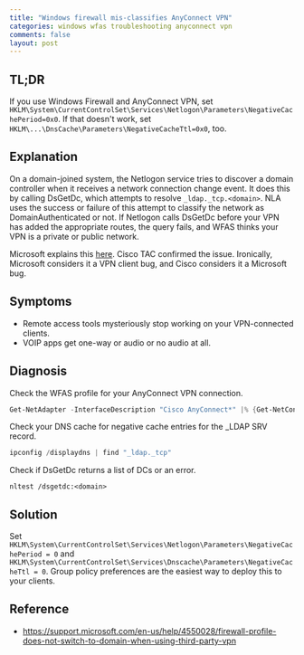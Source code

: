 ```yaml
---
title: "Windows firewall mis-classifies AnyConnect VPN"
categories: windows wfas troubleshooting anyconnect vpn
comments: false
layout: post
---
```


## TL;DR

If you use Windows Firewall and AnyConnect VPN, set `HKLM\System\CurrentControlSet\Services\Netlogon\Parameters\NegativeCachePeriod=0x0`. If that doesn't work, set `HKLM\...\DnsCache\Parameters\NegativeCacheTtl=0x0`, too.

## Explanation
On a domain-joined system, the Netlogon service tries to discover a domain controller when it receives a network connection change event. It does this by calling DsGetDc, which attempts to resolve `_ldap._tcp.<domain>`. NLA uses the success or failure of this attempt to classify the network as DomainAuthenticated or not. If Netlogon calls DsGetDc before your VPN has added the appropriate routes, the query fails, and WFAS thinks your VPN is a private or public network.

Microsoft explains this [here](https://support.microsoft.com/en-us/help/4550028/firewall-profile-does-not-switch-to-domain-when-using-third-party-vpn). Cisco TAC confirmed the issue. Ironically, Microsoft considers it a VPN client bug, and Cisco considers it a Microsoft bug.

## Symptoms

 - Remote access tools mysteriously stop working on your VPN-connected clients.
 - VOIP apps get one-way or audio or no audio at all.

## Diagnosis

Check the WFAS profile for your AnyConnect VPN connection.

```powershell
Get-NetAdapter -InterfaceDescription "Cisco AnyConnect*" |% {Get-NetConnectionProfile -InterfaceAlias $_.Name}
```

Check your DNS cache for negative cache entries for the _LDAP SRV record.

```powershell
ipconfig /displaydns | find "_ldap._tcp"
```

Check if DsGetDc returns a list of DCs or an error.

```
nltest /dsgetdc:<domain>
```

## Solution

Set  `HKLM\System\CurrentControlSet\Services\Netlogon\Parameters\NegativeCachePeriod = 0` and `HKLM\System\CurrentControlSet\Services\Dnscache\Parameters\NegativeCacheTtl = 0`. Group policy preferences are the easiest way to deploy this to your clients.

## Reference

 - https://support.microsoft.com/en-us/help/4550028/firewall-profile-does-not-switch-to-domain-when-using-third-party-vpn

